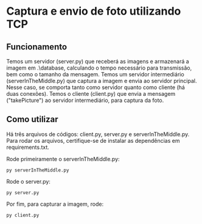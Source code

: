 # Captura e envio de foto utilizando TCP

## Funcionamento

Temos um servidor (server.py) que receberá as imagens e armazenará a imagem em .\database, calculando o tempo necessário para transmissão, bem como o tamanho da mensagem.
Temos um servidor intermediário (serverInTheMiddle.py) que captura a imagem e envia ao servidor principal. Nesse caso, se comporta tanto como servidor quanto como cliente (há duas conexões).
Temos o cliente (client.py) que envia a mensagem ("takePicture") ao servidor intermediário, para captura da foto. 

## Como utilizar

Há três arquivos de códigos: client.py, server.py e serverInTheMiddle.py.
Para rodar os arquivos, certifique-se de instalar as dependências em requirements.txt.

Rode primeiramente o serverInTheMiddle.py:

```py serverInTheMiddle.py ```

Rode o server.py:

``` py server.py ```

Por fim, para capturar a imagem, rode:

``` py client.py ```


